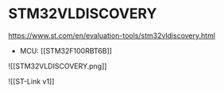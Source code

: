 # STM32VLDISCOVERY

https://www.st.com/en/evaluation-tools/stm32vldiscovery.html

- MCU: [[STM32F100RBT6B]]

![[STM32VLDISCOVERY.png]]

![[ST-Link v1]]
